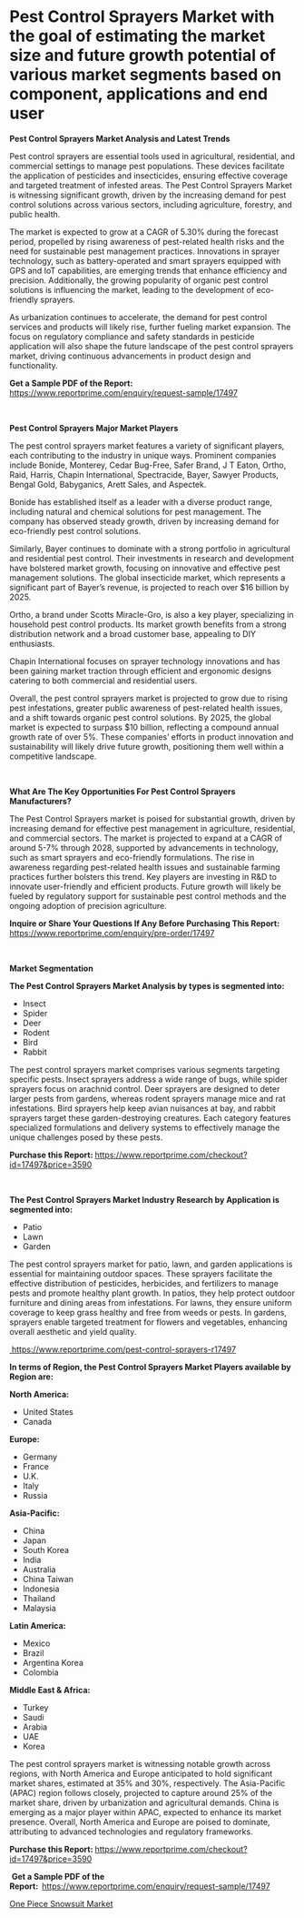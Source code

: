 <p><h1>Pest Control Sprayers Market with the goal of estimating the market size and future growth potential of various market segments based on component, applications and end user</h1></p><p><strong>Pest Control Sprayers Market Analysis and Latest Trends</strong></p>
<p><p>Pest control sprayers are essential tools used in agricultural, residential, and commercial settings to manage pest populations. These devices facilitate the application of pesticides and insecticides, ensuring effective coverage and targeted treatment of infested areas. The Pest Control Sprayers Market is witnessing significant growth, driven by the increasing demand for pest control solutions across various sectors, including agriculture, forestry, and public health.</p><p>The market is expected to grow at a CAGR of 5.30% during the forecast period, propelled by rising awareness of pest-related health risks and the need for sustainable pest management practices. Innovations in sprayer technology, such as battery-operated and smart sprayers equipped with GPS and IoT capabilities, are emerging trends that enhance efficiency and precision. Additionally, the growing popularity of organic pest control solutions is influencing the market, leading to the development of eco-friendly sprayers.</p><p>As urbanization continues to accelerate, the demand for pest control services and products will likely rise, further fueling market expansion. The focus on regulatory compliance and safety standards in pesticide application will also shape the future landscape of the pest control sprayers market, driving continuous advancements in product design and functionality.</p></p>
<p><strong>Get a Sample PDF of the Report:&nbsp;</strong> <a href="https://www.reportprime.com/enquiry/request-sample/17497?utm_campaign=3113&utm_medium=2&utm_source=Github&utm_content=ia&utm_term=18032025&utm_id=pest-control-sprayers">https://www.reportprime.com/enquiry/request-sample/17497</a></p>
<p>&nbsp;</p>
<p><strong>Pest Control Sprayers Major Market Players</strong></p>
<p><p>The pest control sprayers market features a variety of significant players, each contributing to the industry in unique ways. Prominent companies include Bonide, Monterey, Cedar Bug-Free, Safer Brand, J T Eaton, Ortho, Raid, Harris, Chapin International, Spectracide, Bayer, Sawyer Products, Bengal Gold, Babyganics, Arett Sales, and Aspectek.</p><p>Bonide has established itself as a leader with a diverse product range, including natural and chemical solutions for pest management. The company has observed steady growth, driven by increasing demand for eco-friendly pest control solutions.</p><p>Similarly, Bayer continues to dominate with a strong portfolio in agricultural and residential pest control. Their investments in research and development have bolstered market growth, focusing on innovative and effective pest management solutions. The global insecticide market, which represents a significant part of Bayer’s revenue, is projected to reach over $16 billion by 2025.</p><p>Ortho, a brand under Scotts Miracle-Gro, is also a key player, specializing in household pest control products. Its market growth benefits from a strong distribution network and a broad customer base, appealing to DIY enthusiasts.</p><p>Chapin International focuses on sprayer technology innovations and has been gaining market traction through efficient and ergonomic designs catering to both commercial and residential users.</p><p>Overall, the pest control sprayers market is projected to grow due to rising pest infestations, greater public awareness of pest-related health issues, and a shift towards organic pest control solutions. By 2025, the global market is expected to surpass $10 billion, reflecting a compound annual growth rate of over 5%. These companies’ efforts in product innovation and sustainability will likely drive future growth, positioning them well within a competitive landscape.</p></p>
<p>&nbsp;</p>
<p><strong>What Are The Key Opportunities For Pest Control Sprayers Manufacturers?</strong></p>
<p><p>The Pest Control Sprayers market is poised for substantial growth, driven by increasing demand for effective pest management in agriculture, residential, and commercial sectors. The market is projected to expand at a CAGR of around 5-7% through 2028, supported by advancements in technology, such as smart sprayers and eco-friendly formulations. The rise in awareness regarding pest-related health issues and sustainable farming practices further bolsters this trend. Key players are investing in R&D to innovate user-friendly and efficient products. Future growth will likely be fueled by regulatory support for sustainable pest control methods and the ongoing adoption of precision agriculture.</p></p>
<p><strong>Inquire or Share Your Questions If Any Before Purchasing This Report:</strong> <a href="https://www.reportprime.com/enquiry/pre-order/17497?utm_campaign=3113&utm_medium=2&utm_source=Github&utm_content=ia&utm_term=18032025&utm_id=pest-control-sprayers">https://www.reportprime.com/enquiry/pre-order/17497</a></p>
<p>&nbsp;</p>
<p><strong>Market Segmentation</strong></p>
<p><strong>The Pest Control Sprayers Market Analysis by types is segmented into:</strong></p>
<p><ul><li>Insect</li><li>Spider</li><li>Deer</li><li>Rodent</li><li>Bird</li><li>Rabbit</li></ul></p>
<p><p>The pest control sprayers market comprises various segments targeting specific pests. Insect sprayers address a wide range of bugs, while spider sprayers focus on arachnid control. Deer sprayers are designed to deter larger pests from gardens, whereas rodent sprayers manage mice and rat infestations. Bird sprayers help keep avian nuisances at bay, and rabbit sprayers target these garden-destroying creatures. Each category features specialized formulations and delivery systems to effectively manage the unique challenges posed by these pests.</p></p>
<p><strong>Purchase this Report:&nbsp;</strong><a href="https://www.reportprime.com/checkout?id=17497&price=3590&utm_campaign=3113&utm_medium=2&utm_source=Github&utm_content=ia&utm_term=18032025&utm_id=pest-control-sprayers">https://www.reportprime.com/checkout?id=17497&price=3590</a></p>
<p>&nbsp;</p>
<p><strong>The Pest Control Sprayers Market Industry Research by Application is segmented into:</strong></p>
<p><ul><li>Patio</li><li>Lawn</li><li>Garden</li></ul></p>
<p><p>The pest control sprayers market for patio, lawn, and garden applications is essential for maintaining outdoor spaces. These sprayers facilitate the effective distribution of pesticides, herbicides, and fertilizers to manage pests and promote healthy plant growth. In patios, they help protect outdoor furniture and dining areas from infestations. For lawns, they ensure uniform coverage to keep grass healthy and free from weeds or pests. In gardens, sprayers enable targeted treatment for flowers and vegetables, enhancing overall aesthetic and yield quality.</p></p>
<p><a href="https://www.reportprime.com/pest-control-sprayers-r17497?utm_campaign=3113&utm_medium=2&utm_source=Github&utm_content=ia&utm_term=18032025&utm_id=pest-control-sprayers">&nbsp;https://www.reportprime.com/pest-control-sprayers-r17497</a></p>
<p><strong>In terms of Region, the Pest Control Sprayers Market Players available by Region are:</strong></p>
<p>
    <p> <strong> North America: </strong>
        <ul>
            <li>United States</li>
            <li>Canada</li>
        </ul>
        </p> 
    <p> <strong> Europe: </strong>
        <ul>
            <li>Germany</li>
            <li>France</li>
            <li>U.K.</li>
            <li>Italy</li>
            <li>Russia</li>
        </ul>
        </p> 
    <p> <strong> Asia-Pacific: </strong>
        <ul>
            <li>China</li>
            <li>Japan</li>
            <li>South Korea</li>
            <li>India</li>
            <li>Australia</li>
            <li>China Taiwan</li>
            <li>Indonesia</li>
            <li>Thailand</li>
            <li>Malaysia</li>
        </ul>
        </p> 
    <p> <strong> Latin America: </strong>
        <ul>
            <li>Mexico</li>
            <li>Brazil</li>
            <li>Argentina Korea</li>
            <li>Colombia</li>
        </ul>
        </p> 
    <p> <strong> Middle East & Africa: </strong>
        <ul>
            <li>Turkey</li>
            <li>Saudi</li>
            <li>Arabia</li>
            <li>UAE</li>
            <li>Korea</li>
        </ul>
    </p>
    </p>
<p><p>The pest control sprayers market is witnessing notable growth across regions, with North America and Europe anticipated to hold significant market shares, estimated at 35% and 30%, respectively. The Asia-Pacific (APAC) region follows closely, projected to capture around 25% of the market share, driven by urbanization and agricultural demands. China is emerging as a major player within APAC, expected to enhance its market presence. Overall, North America and Europe are poised to dominate, attributing to advanced technologies and regulatory frameworks.</p></p>
<p><strong>Purchase this Report: </strong><a href="https://www.reportprime.com/checkout?id=17497&price=3590&utm_campaign=3113&utm_medium=2&utm_source=Github&utm_content=ia&utm_term=18032025&utm_id=pest-control-sprayers">https://www.reportprime.com/checkout?id=17497&price=3590</a></p>
<p>&nbsp;<strong>Get a Sample PDF of the Report:&nbsp;&nbsp;</strong><a href="https://www.reportprime.com/enquiry/request-sample/17497?utm_campaign=3113&utm_medium=2&utm_source=Github&utm_content=ia&utm_term=18032025&utm_id=pest-control-sprayers">https://www.reportprime.com/enquiry/request-sample/17497</a></p>
<p><strong></strong></p>
<p><p><a href="https://github.com/kaqiewan/Market-Research-Report-List-1/blob/main/one-piece-snowsuit-market.md?utm_campaign=3113&utm_medium=2&utm_source=Github&utm_content=ia&utm_term=18032025&utm_id=pest-control-sprayers">One Piece Snowsuit Market</a></p></p>